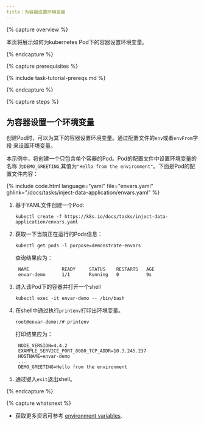 ```yaml
---
title：为容器设置环境变量
---
```



{% capture overview %}

本页将展示如何为kubernetes Pod下的容器设置环境变量。

{% endcapture %}


{% capture prerequisites %}

{% include task-tutorial-prereqs.md %}

{% endcapture %}


{% capture steps %}

## 为容器设置一个环境变量

创建Pod时，可以为其下的容器设置环境变量。通过配置文件的`env`或者`envFrom`字段
来设置环境变量。

本示例中，将创建一个只包含单个容器的Pod。Pod的配置文件中设置环境变量的名称
为`DEMO_GREETING`,其值为`"Hello from the environment"`。下面是Pod的配置文件内容：

{% include code.html language="yaml" file="envars.yaml" ghlink="/docs/tasks/inject-data-application/envars.yaml" %}

1. 基于YAML文件创建一个Pod:

       kubectl create -f https://k8s.io/docs/tasks/inject-data-application/envars.yaml

1. 获取一下当前正在运行的Pods信息：

       kubectl get pods -l purpose=demonstrate-envars

    查询结果应为：

        NAME            READY     STATUS    RESTARTS   AGE
        envar-demo      1/1       Running   0          9s

1. 进入该Pod下的容器并打开一个shell

       kubectl exec -it envar-demo -- /bin/bash

1. 在shell中通过执行`printenv`打印出环境变量。
       
       root@envar-demo:/# printenv

    打印结果应为：

        NODE_VERSION=4.4.2
        EXAMPLE_SERVICE_PORT_8080_TCP_ADDR=10.3.245.237
        HOSTNAME=envar-demo
        ...
        DEMO_GREETING=Hello from the environment

1. 通过键入`exit`退出shell。

{% endcapture %}

{% capture whatsnext %}

* 获取更多资讯可参考 [environment variables](/docs/tasks/configure-pod-container/environment-variable-expose-pod-information/).
<!--
* 获取更多资讯可参考 Learn about [using secrets as environment variables](/docs/user-guide/secrets/#using-secrets-as-environment-variables).
* 参考 [EnvVarSource](/docs/api-reference/{{page.version}}/#envvarsource-v1-core).

{% endcapture %}


{% include templates/task.md %}
